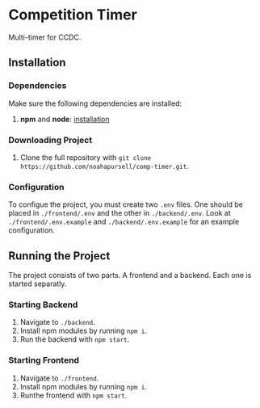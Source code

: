 # Competition Timer

Multi-timer for CCDC.

## Installation

### Dependencies

Make sure the following dependencies are installed:

1. **npm** and **node**: [installation](https://nodejs.org/en/download/)

### Downloading Project

1. Clone the full repository with `git clone https://github.com/noahapursell/comp-timer.git`.

### Configuration

To configue the project, you must create two `.env` files. One should be placed in `./frontend/.env` and the other in `./backend/.env`. Look at `./frontend/.env.example` and `./backend/.env.example` for an example configuration.

## Running the Project

The project consists of two parts. A frontend and a backend. Each one is started separatly.

### Starting Backend

1. Navigate to `./backend`.
2. Install npm modules by running `npm i`.
3. Run the backend with `npm start`.

### Starting Frontend

1. Navigate to `./frontend`.
2. Install npm modules by running `npm i`.
3. Runthe frontend with `npm start`.

